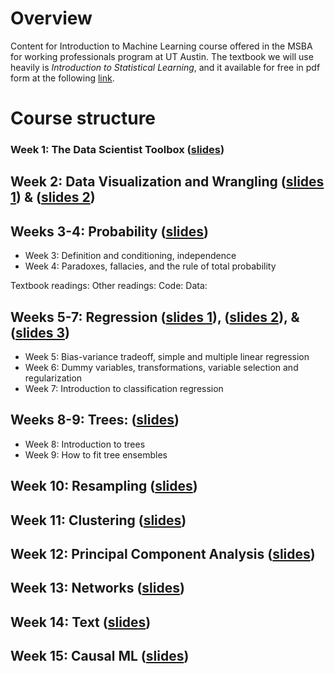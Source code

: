 # Overview
Content for Introduction to Machine Learning course offered in the MSBA for working professionals program at UT Austin.  The textbook we will use heavily is *Introduction to Statistical Learning*, and it available for free in pdf form at the following [link]().

# Course structure

### Week 1: The Data Scientist Toolbox ([slides](slides/01_datascience_toolbox.pdf))

## Week 2: Data Visualization and Wrangling ([slides 1](slides/datavis.pdf)) & ([slides 2](slides/wrangling.pdf))

## Weeks 3-4: Probability ([slides](slides/PRL-probability.pdf))

- Week 3: Definition and conditioning, independence
- Week 4: Paradoxes, fallacies, and the rule of total probability

Textbook readings: 
Other readings: 
Code:
Data: 

## Weeks 5-7: Regression ([slides 1](slides/Sec1_Intro.pdf)), ([slides 2](slides/Sec2_Regression.pdf)), & ([slides 3](slides/naive_bayes_text.pdf))

- Week 5: Bias-variance tradeoff, simple and multiple linear regression
- Week 6: Dummy variables, transformations, variable selection and regularization
- Week 7: Introduction to classification regression

## Weeks  8-9: Trees: ([slides](slides/Sec4_Trees.pdf))

- Week 8: Introduction to trees
- Week 9: How to fit tree ensembles

## Week 10: Resampling ([slides](slides/bootstrap_STA380.pdf))

## Week 11: Clustering ([slides](slides/05-clustering.pdf))

## Week 12: Principal Component Analysis ([slides](slides/06-PCA.pdf))

## Week 13: Networks ([slides](slides/Networks.pdf))

## Week 14: Text ([slides](slides/text_intro.pdf))

## Week 15: Causal ML ([slides](slides/causalML.pdf))
